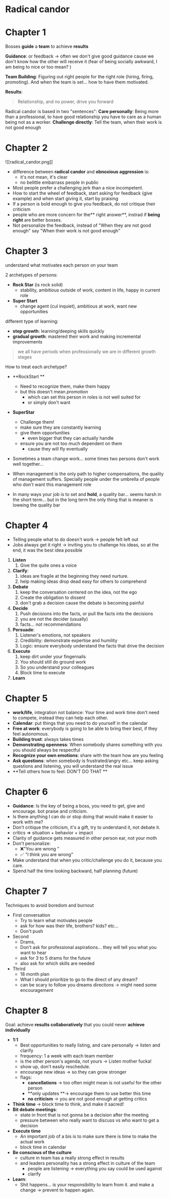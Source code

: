 
# Radical candor
# Chapter 1

Bosses **guide** a **team** to achieve **results**

**Guidance**: or feedback -> often we don't give good guidance cause we don't know how the other will receive it (fear of being socially awkward, I am being to nice or too mean? )

**Team Building**: Figuring out right people for the right role (hiring, firing, promoting). And when the team is set... how to have them motivated.

**Results**:

> Relationship, and no power, drive you forward


Radical candor is based in two "sentences":
**Care personally**: Being more than a professional, to have good relationship you have to care as a human being not as a worker.
**Challenge directly**: Tell the team, when their work is not good enough


# Chapter 2 
![[radical_candor.png]]

- difference between **radical candor** and **obnoxious aggression** is:
	-  it's not mean, it's clear
	-  no belittle embarrass people in public
- Most people prefer a challenging jerk than a nice incompetent.
- How to start the wheel of feedback, start asking for feedback (give example) and when start giving it, start  by praising
- If a person is bold enough to give you feedback, do not critique their criticism
- people who are more concern for the** right answer**, instrad if **being right** are better bosses.
- Not personalize the feedback, instead of  "When they are not good enough" say "When their work is not good enough"

# Chapter 3

understand what motivates each person on your team

2 archetypes of persons:
- **Rock Star** (is rock solid)
	- stability, ambitious outside of work, content in life, happy in current role
- **Super Start**
	- change agent (cul inquiet), ambitious at work, want new opportunities

different type of learning:
- **step growth**: learning/deeping skills quickly
- **gradual growth**: mastered their work and making incremental improvements

> we all have periods when professionally we are in different growth stages

How to treat each archetype?
- **RockStart **
	- Need to recognize them, make them happy
	- but this doesn't mean *promotion*
		- which can set this person in roles is not well suited for
		- or simply don't want
- **SuperStar**
	- Challenge them!
	- make sure they are constantly learning
	- give them opportunities
		- even bigger that they can actually handle
	- ensure you are not too much dependent on them
		- cause they will fly eventually

- Sometimes a team change work... some times two persons don't work well together...
- When management is the only path to higher compensations, the quality of management suffers. Specially people under the umbrella of people who don't want this management role
- In many ways your job is to set and **hold**, a quality bar... seems harsh in the short term... but in the long term the only thing that is meaner is loweing the quality bar

# Chapter 4 
- Telling people what to do doesn't work -> people felt left out
- Jobs always get it right -> inviting you to challenge his ideas, so at the end, it was the best idea possible


1. **Listen**
	1.  Give the quite ones a voice
2. **Clarify**:
	1.  ideas are fragile at the beginning they need nurture.
	2. help making ideas drop dead easy for others to comprehend
3. **Debate**
	1. keep the conversation centered on the idea, not the ego
	2. Create the obligation to dissent
	3. don't grab a decision cause the debate is becoming painful
4. **Decide**
	1. Push decisions into the facts, or pull the facts into the decisions
	2. you are not the decider (usually)
	3. facts... not recommendations
5. **Persuade**:
	1. Listener's emotions, not speakers
	2. Credibility: demonstrate expertise and humility
	3. Logic: ensure everybody understand the facts that drive the decision
6. **Execute**
	1. keep dirt under your fingernails
	2. You should still do ground work
	3. So you understand your colleagues
	4. Block time to execute
7. **Learn**

# Chapter 5

- **work/life**, integration not balance: Your time and work time don't need to compete, instead they can help each other.
- **Calendar**: put things that you need to do yourself in the calendar
- **Free at work**: everybody is going to be able to bring their best, if they feel autonomous.
- **Building trust**: always takes times
- **Demonstrating openness**: When somebody shares something with you you should always be respectful
- **Recognize your own emotions**: share with the team how are you feeling
- **Ask questions**: when somebody is frustrated/angry etc... keep asking questions and listening, you will understand the real issue
- **Tell others how to feel: DON'T DO THAT **

# Chapter 6 

- **Guidance**: Is the key of being a boss, you need to get, give and encourage. bot praise and criticism.
- Is there anything I can do or stop doing that would make it easier to work with me?
- Don't critique the criticism, it's a gift, try to understand it, not debate it.
- critics => situation + behavior + impact
- Clarity of guidance gets measured in other person ear, not your moth
- Don't personalize: 
	-  ❌"You are wrong "
	-  ✅ "I think you are wrong"
- Make understand that when you critic/challenge you do it, because you care.
- Spend half the time looking backward, half planning (future)

# Chapter 7

Techniques to avoid boredom and burnout

- First conversation
	- Try to learn what motivates people
	- ask for how was their life, brothers? kids? etc...
	- Don't push
- Second
	- Drams,
	- Don't ask for professional aspirations... they will tell you what you want to hear
	- ask for 3 to 5 drams for the future
	- also ask for which skills are needed
- Thrird
	- 18 month plan
	- What I should prioritize to go to the direct of any dream?
	- can be scary to follow you dreams directions -> might need some encouragement

# Chapter 8

Goal: achieve **results collaboratively** that you could never **achieve individually**

- **1:1**
	- Best opportunities to really listing, and care personally -> listen and clarify
	- frequency: 1 a week with each team member
	- is the other person's agenda, not yours -> Listen mother fucka!
	- show up, don't easily reschedule.
	- encourage new ideas -> so they can grow stronger
	- flags:
		- **cancellations** -> too often might mean is not useful for the other person
		- **only updates **-> encourage them to use better this time
		- **no criticism** -> you are not good enough at getting critics
- **Think time** -> block time to think, and make it sacred!
- **Bit debate meetings**:
	- state in front that is not gonna be a decision after the meeting
	- pressure between who really want to discuss vs who want to get a decision
- **Execute time**
	- An important job of a bis is to make sure there is time to make the actual work
	- block time in calendar
- **Be conscious of the culture**
	- culture in team has a really strong effect in results
	- and leaders personality has a strong effect in culture of the team
		- people are listening -> everything you say could be used against
		- clarify
- **Learn**:
	- Shit happens...  is your responsibility to learn from it. and make a change -> prevent to happen again.